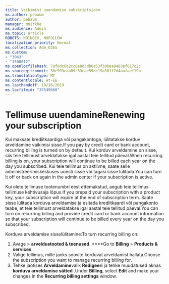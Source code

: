 ```yaml
---
title: Vaikimisi uuendamise subskriptsioon
ms.author: pebaum
author: pebaum
manager: mnirkhe
ms.audience: Admin
ms.topic: article
ROBOTS: NOINDEX, NOFOLLOW
localization_priority: Normal
ms.collection: Adm_O365
ms.custom:
- "3043"
- "1500012"
ms.openlocfilehash: 78f6dc6b2cc6e8d3db6a53f38bea9483ef817c2c
ms.sourcegitcommit: 38c993eaa89c33cae59de19a381f7d4aafaef19b
ms.translationtype: MT
ms.contentlocale: et-EE
ms.lasthandoff: 10/16/2019
ms.locfileid: "37549660"
---
```

# <a name="renewing-your-subscription"></a><span data-ttu-id="31a0b-102">Tellimuse uuendamine</span><span class="sxs-lookup"><span data-stu-id="31a0b-102">Renewing your subscription</span></span>

<span data-ttu-id="31a0b-103">Kui maksate krediitkaardiga või pangakontoga, lülitatakse korduv arveldamine vaikimisi sisse.</span><span class="sxs-lookup"><span data-stu-id="31a0b-103">If you pay by credit card or bank account, recurring billing is turned on by default.</span></span> <span data-ttu-id="31a0b-104">Kui korduv arveldamine on sisse, siis teie tellimust arveldatakse igal aastal teie tellitud päeval.</span><span class="sxs-lookup"><span data-stu-id="31a0b-104">When recurring billing is on, your subscription will continue to be billed each year on the day you subscribed.</span></span> <span data-ttu-id="31a0b-105">Kui teie tellimus on aktiivne, saate selle administreerimiskeskuses uuesti sisse või tagasi sisse lülitada.</span><span class="sxs-lookup"><span data-stu-id="31a0b-105">You can turn it off or back on again in the admin center if your subscription is active.</span></span>

<span data-ttu-id="31a0b-106">Kui olete tellimuse tootenumbri eest ettemakstud, aegub teie tellimus tellimuse kehtivusaja lõpus.</span><span class="sxs-lookup"><span data-stu-id="31a0b-106">If you prepaid your subscription with a product key, your subscription will expire at the end of subscription term.</span></span> <span data-ttu-id="31a0b-107">Saate sisse lülitada korduva arveldamise ja esitada krediitkaardi või pangakonto teabe, et teie tellimust arveldatakse igal aastal teie tellitud päeval.</span><span class="sxs-lookup"><span data-stu-id="31a0b-107">You can turn on recurring billing and provide credit card or bank account information so that your subscription will continue to be billed every year on the day you subscribed.</span></span>

<span data-ttu-id="31a0b-108">Korduva arveldamise sisselülitamine:</span><span class="sxs-lookup"><span data-stu-id="31a0b-108">To turn recurring billing on:</span></span> 

1. <span data-ttu-id="31a0b-109">Avage > **arveldustooted & teenused**. \*\*\*\*</span><span class="sxs-lookup"><span data-stu-id="31a0b-109">Go to **Billing** > **Products & services**.</span></span>
2. <span data-ttu-id="31a0b-110">Valige tellimus, mille jaoks soovite korduvat arveldamist hallata.</span><span class="sxs-lookup"><span data-stu-id="31a0b-110">Choose the subscription you want to manage recurring billing for.</span></span>
3. <span data-ttu-id="31a0b-111">Tehke jaotises **Arveldamine**valik **Redigeeri** ja tehke muudatused aknas **korduva arveldamise sätted** .</span><span class="sxs-lookup"><span data-stu-id="31a0b-111">Under **Billing**, select **Edit** and make your changes in the **Recurring billing settings** window.</span></span> 